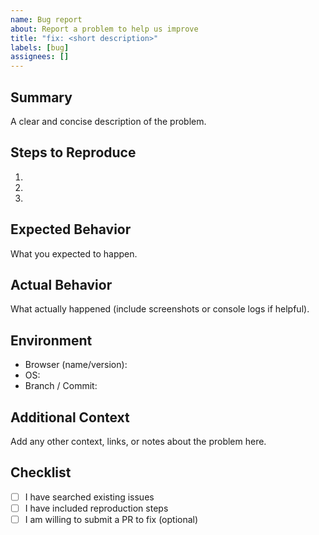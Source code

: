 ```yaml
---
name: Bug report
about: Report a problem to help us improve
title: "fix: <short description>"
labels: [bug]
assignees: []
---
```


## Summary
A clear and concise description of the problem.

## Steps to Reproduce
1. 
2. 
3. 

## Expected Behavior
What you expected to happen.

## Actual Behavior
What actually happened (include screenshots or console logs if helpful).

## Environment
- Browser (name/version):
- OS:
- Branch / Commit:

## Additional Context
Add any other context, links, or notes about the problem here.

## Checklist
- [ ] I have searched existing issues
- [ ] I have included reproduction steps
- [ ] I am willing to submit a PR to fix (optional)